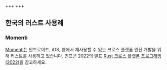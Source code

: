 +++
+++

## 한국의 러스트 사용례

### Momenti

[Momenti](https://rebrand.ly/momenti)는 안드로이드, iOS, 웹에서 재사용할 수 있는 크로스 플랫폼 엔진 개발을 위해 러스트를 사용하고 있습니다. 인프콘 2022의 발표 [Rust 크로스 플랫폼 프로그래밍 (2022)](https://www.slideshare.net/utilforever/2022-rust)을 참고하세요.

